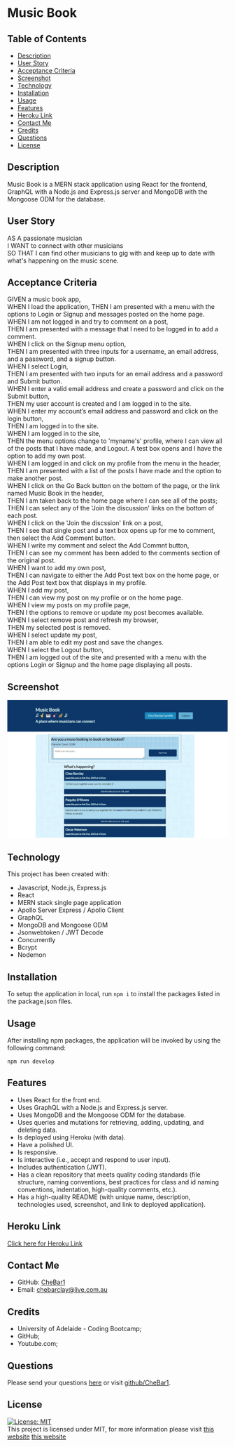 <h1>Music Book</h1>
 
## Table of Contents
* [Description](#description)
* [User Story](#user-story)
* [Acceptance Criteria](#acceptance-criteria)
* [Screenshot](#screenshot)
* [Technology](#technology) 
* [Installation](#installation) 
* [Usage](#usage) 
* [Features](#features)
* [Heroku Link](#heroku-link)
* [Contact Me](#contact-me)
* [Credits](#credits) 
* [Questions](#questions)
* [License](#license)

## Description
Music Book is a MERN stack application using React for the frontend, GraphQL with a Node.js and Express.js server and MongoDB with the Mongoose ODM for the database.

 
## User Story
AS A passionate musician<br>
I WANT to connect with other musicians<br>
SO THAT I can find other musicians to gig with and keep up to date with what's happening on the music scene.
 
## Acceptance Criteria
GIVEN a music book app,<br>
WHEN I load the application,
THEN I am presented with a menu with the options to Login or Signup and messages posted on the home page.<br>
WHEN I am not logged in and try to comment on a post,<br>
THEN I am presented with a message that I need to be logged in to add a comment.<br>
WHEN I click on the Signup menu option,<br>
THEN I am presented with three inputs for a username, an email address, and a password, and a signup button.<br>
WHEN I select Login,<br>
THEN I am presented with two inputs for an email address and a password and Submit button.<br>
WHEN I enter a valid email address and create a password and click on the Submit button,<br>
THEN my user account is created and I am logged in to the site.<br>
WHEN I enter my account’s email address and password and click on the login button,<br>
THEN I am logged in to the site.<br>
WHEN I am logged in to the site,<br>
THEN the menu options change to 'myname's' profile, where I can view all of the posts that I have made, and Logout. A test box opens and I have the option to add my own post.<br>
WHEN I am logged in and click on my profile from the menu in the header,<br>
THEN I am presented with a list of the posts I have made and the option to make another post.<br>
WHEN I click on the Go Back button on the bottom of the page, or the link named Music Book in the header,<br>
THEN I am taken back to the home page where I can see all of the posts;<br>
THEN I can select any of the 'Join the discussion' links on the bottom of each post.<br>
WHEN I click on the 'Join the discssion' link on a post,<br>
THEN I see that single post and a text box opens up for me to comment, then select the Add Comment button.<br>
WHEN I write my comment and select the Add Commnt button,<br>
THEN I can see my comment has been added to the comments section of the original post.<br>
WHEN I want to add my own post,<br>
THEN I can navigate to either the Add Post text box on the home page, or the Add Post text box that displays in my profile.<br>
WHEN I add my post,<br>
THEN I can view my post on my profile or on the home page.<br>
WHEN I view my posts on my profile page,<br>
THEN I the options to remove or update my post becomes available.<br>
WHEN I select remove post and refresh my browser,<br>
THEN my selected post is removed.<br>
WHEN I select update my post,<br>
THEN I am able to edit my post and save the changes.<br>
WHEN I select the Logout button,<br>
THEN I am logged out of the site and presented with a menu with the options Login or Signup and the home page displaying all posts. 

## Screenshot
![ScreenShot](./client/assets/images/project3screenShot.png)
 
## Technology
This project has been created with:
- Javascript, Node.js, Express.js
- React
- MERN stack single page application
- Apollo Server Express / Apollo Client
- GraphQL
- MongoDB and Mongoose ODM
- Jsonwebtoken / JWT Decode
- Concurrently
- Bcrypt
- Nodemon

## Installation
To setup the application in local, run `npm i` to install the packages listed in the package.json files. 

## Usage
After installing npm packages, the application will be invoked by using the following command:
```
npm run develop
```

## Features
* Uses React for the front end.​
* Uses GraphQL with a Node.js and Express.js server.​
* Uses MongoDB and the Mongoose ODM for the database.​
* Uses queries and mutations for retrieving, adding, updating, and deleting data.​
* Is deployed using Heroku (with data).​
* Have a polished UI.​
* Is responsive.​
* Is interactive (i.e., accept and respond to user input).​
* Includes authentication (JWT).​ 
* Has a clean repository that meets quality coding standards (file structure, naming conventions, best practices for class and id naming conventions, indentation, high-quality comments, etc.).​
* Has a high-quality README (with unique name, description, technologies used, screenshot, and link to deployed application).

## Heroku Link
[Click here for Heroku Link]( )
 
## Contact Me
* GitHub: [CheBar1](https://github.com/CheBar1)
* Email: chebarclay@live.com.au

## Credits
* University of Adelaide - Coding Bootcamp;
* GitHub;
* Youtube.com;
 
## Questions
Please send your questions [here](mailto:chebarclay@live.com.au) or visit [github/CheBar1](https://github.com/CheBar1).

## License
[![License: MIT](https://img.shields.io/badge/License-MIT-yellow.svg)](https://opensource.org/licenses/MIT) <br>
This project is licensed under MIT, for more information please visit [this website](https://opensource.org/licenses/MIT)
[this website](https://opensource.org/licenses/MIT)